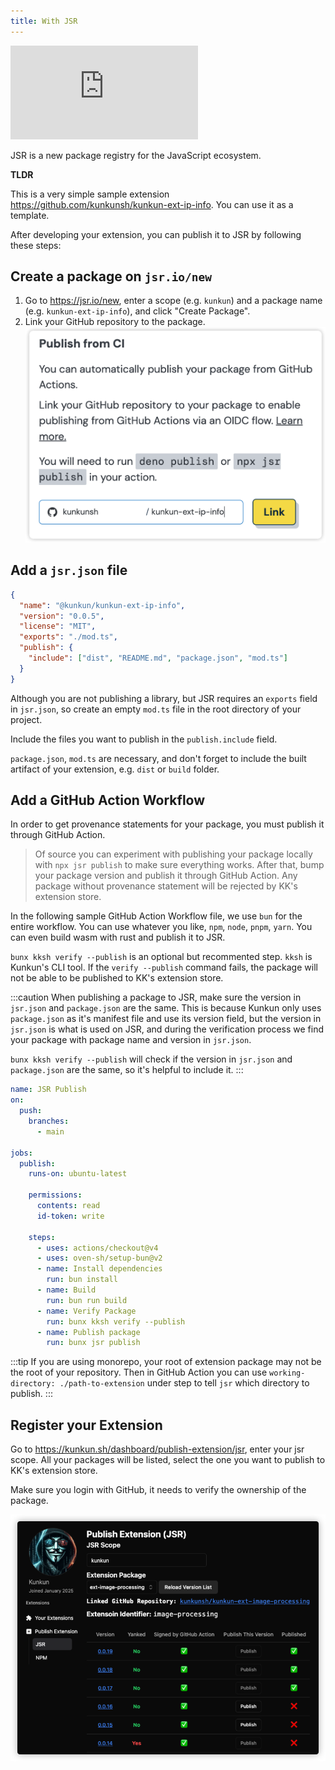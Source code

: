 ```yaml
---
title: With JSR
---
```


<div class="not-content">
  <iframe class="w-full h-96" src="https://www.youtube.com/embed/wPdWLsbxHpY" title="Kunkun: Publish Extension Through JSR" frameborder="0" allow="accelerometer; autoplay; clipboard-write; encrypted-media; gyroscope; picture-in-picture; web-share" referrerpolicy="strict-origin-when-cross-origin" allowfullscreen></iframe>
</div>

JSR is a new package registry for the JavaScript ecosystem.

**TLDR**

This is a very simple sample extension https://github.com/kunkunsh/kunkun-ext-ip-info.
You can use it as a template.

After developing your extension, you can publish it to JSR by following these steps:

## Create a package on `jsr.io/new`

1. Go to https://jsr.io/new, enter a scope (e.g. `kunkun`) and a package name (e.g. `kunkun-ext-ip-info`), and click "Create Package".
2. Link your GitHub repository to the package.
    ![](../../../../../assets/demo/instructions/jsr-link-github.png)


## Add a `jsr.json` file

```json title="jsr.json"
{
  "name": "@kunkun/kunkun-ext-ip-info",
  "version": "0.0.5",
  "license": "MIT",
  "exports": "./mod.ts",
  "publish": {
    "include": ["dist", "README.md", "package.json", "mod.ts"]
  }
}
```

Although you are not publishing a library, but JSR requires an `exports` field in `jsr.json`, so create an empty `mod.ts` file in the root directory of your project.

Include the files you want to publish in the `publish.include` field.

`package.json`, `mod.ts` are necessary, and don't forget to include the built artifact of your extension, e.g. `dist` or `build` folder.

## Add a GitHub Action Workflow

In order to get provenance statements for your package, you must publish it through GitHub Action. 

> Of source you can experiment with publishing your package locally with `npx jsr publish` to make sure everything works.
> After that, bump your package version and publish it through GitHub Action.
> Any package without provenance statement will be rejected by KK's extension store.

In the following sample GitHub Action Workflow file, we use `bun` for the entire workflow.
You can use whatever you like, `npm`, `node`, `pnpm`, `yarn`. 
You can even build wasm with rust and publish it to JSR.

`bunx kksh verify --publish` is an optional but recommented step. `kksh` is Kunkun's CLI tool. 
If the `verify --publish` command fails, the package will not be able to be published to KK's extension store.

:::caution
When publishing a package to JSR, make sure the version in `jsr.json` and `package.json` are the same.
This is because Kunkun only uses `package.json` as it's manifest file and use its version field, 
but the version in `jsr.json` is what is used on JSR, and during the verification process we find your package with package name and version in `jsr.json`.

`bunx kksh verify --publish` will check if the version in `jsr.json` and `package.json` are the same, so it's helpful to include it.
:::

```yaml title=".github/workflows/jsr-publish.yml"
name: JSR Publish
on:
  push:
    branches:
      - main

jobs:
  publish:
    runs-on: ubuntu-latest

    permissions:
      contents: read
      id-token: write

    steps:
      - uses: actions/checkout@v4
      - uses: oven-sh/setup-bun@v2
      - name: Install dependencies
        run: bun install
      - name: Build
        run: bun run build
      - name: Verify Package
        run: bunx kksh verify --publish
      - name: Publish package
        run: bunx jsr publish
```

:::tip
If you are using monorepo, your root of extension package may not be the root of your repository.
Then in GitHub Action you can use `working-directory: ./path-to-extension` under step to tell `jsr` which directory to publish.
:::

## Register your Extension

Go to https://kunkun.sh/dashboard/publish-extension/jsr, enter your jsr scope.
All your packages will be listed, select the one you want to publish to KK's extension store.

Make sure you login with GitHub, it needs to verify the ownership of the package.

![](../../../../../assets/demo/instructions/jsr-publish.png)